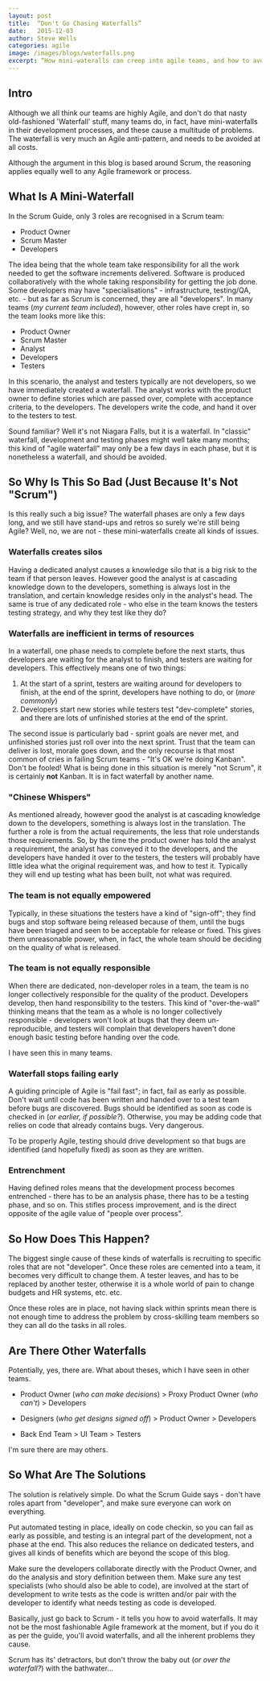 ```yaml
---
layout: post
title:  “Don't Go Chasing Waterfalls”
date:   2015-12-03
author: Steve Wells
categories: agile
image: /images/blogs/waterfalls.png
excerpt: “How mini-wateralls can creep into agile teams, and how to avoid them.”
---
```


## Intro
Although we all think our teams are highly Agile, and don't do that nasty old-fashioned 'Waterfall' stuff, many teams do, in fact, have mini-waterfalls in their development processes, and these cause a multitude of problems. The waterfall is very much an Agile anti-pattern, and needs to be avoided at all costs.

Although the argument in this blog is based around Scrum, the reasoning applies equally well to any Agile framework or process.

## What Is A Mini-Waterfall
In the Scrum Guide, only 3 roles are recognised in a Scrum team:

* Product Owner
* Scrum Master
* Developers

The idea being that the whole team take responsibility for all the work needed to get the software increments delivered. Software is produced collaboratively with the whole taking responsibility for getting the job done. Some developers may have "specialisations" - infrastructure, testing/QA, etc. - but as far as Scrum is concerned, they are all "developers". In many teams (*my current team included*), however, other roles have crept in, so the team looks more like this:

* Product Owner
* Scrum Master
* Analyst
* Developers
* Testers

In this scenario, the analyst and testers typically are not developers, so we have immediately created a waterfall. The analyst works with the product owner to define stories which are passed over, complete with acceptance criteria, to the developers. The developers write the code, and hand it over to the testers to test.

Sound familiar? Well it's not Niagara Falls, but it is a waterfall. In "classic" waterfall, development and testing phases might well take many months; this kind of "agile waterfall" may only be a few days in each phase, but it is nonetheless a waterfall, and should be avoided.

## So Why Is This So Bad (Just Because It's Not "Scrum")
Is this really such a big issue? The waterfall phases are only a few days long, and we still have stand-ups and retros so surely we're still being Agile? Well, no, we are not - these mini-waterfalls create all kinds of issues.

### Waterfalls creates silos
Having a dedicated analyst causes a knowledge silo that is a big risk to the team if that person leaves. However good the analyst is at cascading knowledge down to the developers, something is always lost in the translation, and certain knowledge resides only in the analyst's head. The same is true of any dedicated role - who else in the team knows the testers testing strategy, and why they test like they do?

### Waterfalls are inefficient in terms of resources
In a waterfall, one phase needs to complete before the next starts, thus developers are waiting for the analyst to finish, and testers are waiting for developers. This effectively means one of two things:

1. At the start of a sprint, testers are waiting around for developers to finish, at the end of the sprint, developers have nothing to do, or (*more commonly*)
2. Developers start new stories while testers test "dev-complete" stories, and there are lots of unfinished stories at the end of the sprint.

The second issue is particularly bad - sprint goals are never met, and unfinished stories just roll over into the next sprint. Trust that the team can deliver is lost, morale goes down, and the only recourse is that most common of cries in failing Scrum teams - "It's OK we're doing Kanban". Don't be fooled! What is being done in this situation is merely "not Scrum", it is certainly __not__ Kanban. It is in fact waterfall by another name.

### "Chinese Whispers"
As mentioned already, however good the analyst is at cascading knowledge down to the developers, something is always lost in the translation. The further a role is from the actual requirements, the less that role understands those requirements. So, by the time the product owner has told the analyst a requirement, the analyst has conveyed it to the developers, and the developers have handed it over to the testers, the testers will probably have little idea what the original requirement was, and how to test it. Typically they will end up testing what has been built, not what was required.

### The team is not equally empowered
Typically, in these situations the testers have a kind of "sign-off"; they find bugs and stop software being released because of them, until the bugs have been triaged and seen to be acceptable for release or fixed. This gives them unreasonable power, when, in fact, the whole team should be deciding on the quality of what is released.

### The team is not equally responsible
When there are dedicated, non-developer roles in a team, the team is no longer collectively responsible for the quality of the product. Developers develop, then hand responsibility to the testers. This kind of "over-the-wall" thinking means that the team as a whole is no longer collectively responsible - developers won't look at bugs that they deem un-reproducible, and testers will complain that developers haven't done enough basic testing before handing over the code. 

I have seen this in many teams.

### Waterfall stops failing early
A guiding principle of Agile is "fail fast"; in fact, fail as early as possible. Don't wait until code has been written and handed over to a test team before bugs are discovered. Bugs should be identified as soon as code is checked in (*or earlier, if possible?*). Otherwise, you may be adding code that relies on code that already contains bugs. Very dangerous.

To be properly Agile, testing should drive development so that bugs are identified (and hopefully fixed) as soon as they are written. 

### Entrenchment
Having defined roles means that the development process becomes entrenched - there has to be an analysis phase, there has to be a testing phase, and so on. This stifles process improvement, and is the direct opposite of the agile value of "people over process".  

## So How Does This Happen?
The biggest single cause of these kinds of waterfalls is recruiting to specific roles that are not "developer". Once these roles are cemented into a team, it becomes very difficult to change them. A tester leaves, and has to be replaced by another tester, otherwise it is a whole world of pain to change budgets and HR systems, etc. etc. 

Once these roles are in place, not having slack within sprints mean there is not enough time to address the problem by cross-skilling team members so they can all do the tasks in all roles. 

## Are There Other Waterfalls
Potentially, yes, there are. What about theses, which I have seen in other teams.

* Product Owner (*who can make decisions*) > Proxy Product Owner (*who can't*) >  Developers

* Designers (*who get designs signed off*) > Product Owner > Developers

* Back End Team > UI Team > Testers

I'm sure there are may others. 

## So What Are The Solutions
The solution is relatively simple. Do what the Scrum Guide says - don't have roles apart from "developer", and make sure everyone can work on everything. 

Put automated testing in place, ideally on code checkin, so you can fail as early as possible, and testing is an integral part of the development, not a phase at the end. This also reduces the reliance on dedicated testers, and gives all kinds of benefits which are beyond the scope of this blog.

Make sure the developers collaborate directly with the Product Owner, and do the analysis and story definition between them. Make sure any test specialists (who should also be able to code), are involved at the start of development to write tests as the code is written and/or pair with the developer to identify what needs testing as code is developed. 

Basically, just go back to Scrum - it tells you how to avoid waterfalls. It may not be the most fashionable Agile framework at the moment, but if you do it as per the guide, you'll avoid waterfalls, and all the inherent problems they cause.

Scrum has its' detractors, but don't throw the baby out (*or over the waterfall?*) with the bathwater...
